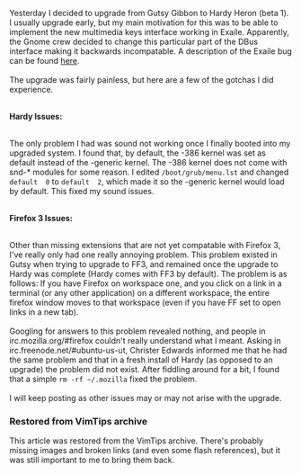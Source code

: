 <!-- :metadata:

title: Ubuntu Hardy and Firefox 3
tags: Linux
publishedAt: 2008-03-25T17:57:26-0700
summary:

Yesterday I decided to upgrade from Gutsy Gibbon to Hardy Heron (beta 1).  I
usually upgrade early, but my main motivation for this was to be able to
implement the new multimedia keys interface working in Exaile.  Apparently, the
Gnome crew decided to change this particular part of the DBus interface making
it backwards incompatable.  A description of the Exaile bug can be found <a
href='https://bugs.launchpad.net/exaile/+bug/191428'>here</a>...

-->

Yesterday I decided to upgrade from Gutsy Gibbon to Hardy Heron (beta 1).  I
usually upgrade early, but my main motivation for this was to be able to
implement the new multimedia keys interface working in Exaile.  Apparently, the
Gnome crew decided to change this particular part of the DBus interface making
it backwards incompatable.  A description of the Exaile bug can be found <a
href='https://bugs.launchpad.net/exaile/+bug/191428'>here</a>.<br /><br />
The upgrade was fairly painless, but here are a few of the gotchas I did
experience.<br /><br />

<b>Hardy Issues:</b><br /><br />

The only problem I had was sound not working once I finally booted into my
upgraded system.  I found that, by default, the -386 kernel was set as default
instead of the -generic kernel.  The -386 kernel does not come with snd-*
modules for some reason.  I edited `/boot/grub/menu.lst` and changed `default  0`
to `default  2`, which made it so the -generic kernel would load by default.
This fixed my sound issues.<br /><br />

<b>Firefox 3 Issues:</b><br /><br />

Other than missing extensions that are not yet compatable with Firefox 3, I've
really only had one really annoying problem.  This problem existed in Gutsy
when trying to upgrade to FF3, and remained once the upgrade to Hardy was
complete (Hardy comes with FF3 by default).  The problem is as follows:  If you
have Firefox on workspace one, and you click on a link in a terminal (or any
other application) on a different workspace, the entire firefox window moves to
that workspace (even if you have FF set to open links in a new tab).<br /><br
/>
 Googling for answers to this problem revealed nothing, and people in
irc.mozilla.org/#firefox couldn't really understand what I meant.  Asking in
irc.freenode.net/#ubuntu-us-ut, Christer Edwards informed me that he had the
same problem and that in a fresh install of Hardy (as opposed to an upgrade)
the problem did not exist.  After fiddling around for a bit, I found that a
simple `rm -rf ~/.mozilla` fixed the problem.<br /><br />
 I will keep posting
as other issues may or may not arise with the upgrade.

<div class="restored-from-archive">
  <h3>Restored from VimTips archive</h3>
  <p>
  This article was restored from the VimTips archive. There's probably
  missing images and broken links (and even some flash references), but it
  was still important to me to bring them back.
  </p>
</div>
